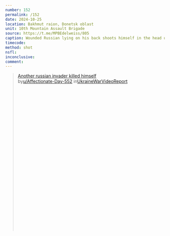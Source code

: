 ```yaml
---
number: 152
permalink: /152
date: 2024-10-25
location: Bakhmut raion, Donetsk oblast
unit: 10th Mountain Assault Brigade
source: https://t.me/MPBEdelweiss/805
caption: Wounded Russian lying on his back shoots himself in the head under chin to little effect, repositions and shoots again
timecode: 
method: shot
nsfl: 
inconclusive: 
comment: 
---
```

<blockquote class="reddit-embed-bq" style="height:500px" data-embed-height="546"><a href="https://www.reddit.com/r/UkraineWarVideoReport/comments/1gc390n/another_russian_invader_killed_himself/">Another russian invader killed himself</a><br> by<a href="https://www.reddit.com/user/Affectionate-Day-552/">u/Affectionate-Day-552</a> in<a href="https://www.reddit.com/r/UkraineWarVideoReport/">UkraineWarVideoReport</a></blockquote><script async="" src="https://embed.reddit.com/widgets.js" charset="UTF-8"></script>